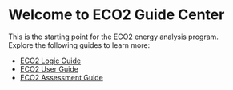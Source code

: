 # Welcome to ECO2 Guide Center

This is the starting point for the ECO2 energy analysis program.   
Explore the following guides to learn more:

- [ECO2 Logic Guide](ECO2_Logic_Guide/index.md)
- [ECO2 User Guide](ECO2_User_Guide/index.md)
- [ECO2 Assessment Guide](ECO2_Assessment_Guide/index.md)
